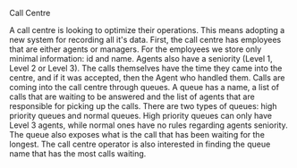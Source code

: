 Call Centre

A call centre is looking to optimize their operations. This means adopting a new system for recording all it's data.
First, the call centre has employees that are either agents or managers. For the employees we store only minimal information: id and name. Agents also have a seniority (Level 1, Level 2 or Level 3).
The calls themselves have the time they came into the centre, and if it was accepted, then the Agent who handled them.
Calls are coming into the call centre through queues. A queue has a name, a list of calls that are waiting to be answered and the list of agents that are responsible for picking up the calls. There are two types of queues: high priority queues and normal queues. High priority queues can only have Level 3 agents, while normal ones have no rules regarding agents seniority. The queue also exposes what is the call that has been waiting for the longest.
The call centre operator is also interested in finding the queue name that has the most calls waiting.
